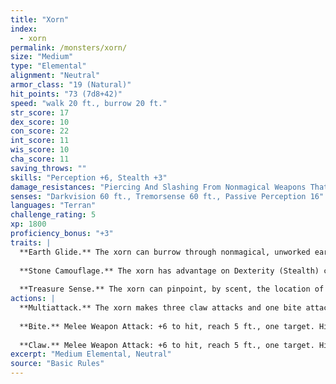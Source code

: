 ```yaml
---
title: "Xorn"
index:
  - xorn
permalink: /monsters/xorn/
size: "Medium"
type: "Elemental"
alignment: "Neutral"
armor_class: "19 (Natural)"
hit_points: "73 (7d8+42)"
speed: "walk 20 ft., burrow 20 ft."
str_score: 17
dex_score: 10
con_score: 22
int_score: 11
wis_score: 10
cha_score: 11
saving_throws: ""
skills: "Perception +6, Stealth +3"
damage_resistances: "Piercing And Slashing From Nonmagical Weapons That Aren'T Adamantine"
senses: "Darkvision 60 ft., Tremorsense 60 ft., Passive Perception 16"
languages: "Terran"
challenge_rating: 5
xp: 1800
proficiency_bonus: "+3"
traits: |
  **Earth Glide.** The xorn can burrow through nonmagical, unworked earth and stone. While doing so, the xorn doesn't disturb the material it moves through.
  
  **Stone Camouflage.** The xorn has advantage on Dexterity (Stealth) checks made to hide in rocky terrain.
  
  **Treasure Sense.** The xorn can pinpoint, by scent, the location of precious metals and stones, such as coins and gems, within 60 ft. of it.
actions: |
  **Multiattack.** The xorn makes three claw attacks and one bite attack.
  
  **Bite.** Melee Weapon Attack: +6 to hit, reach 5 ft., one target. Hit: 13 (3d6 + 3) piercing damage.
  
  **Claw.** Melee Weapon Attack: +6 to hit, reach 5 ft., one target. Hit: 6 (1d6 + 3) slashing damage.  
excerpt: "Medium Elemental, Neutral"
source: "Basic Rules"
---
```

